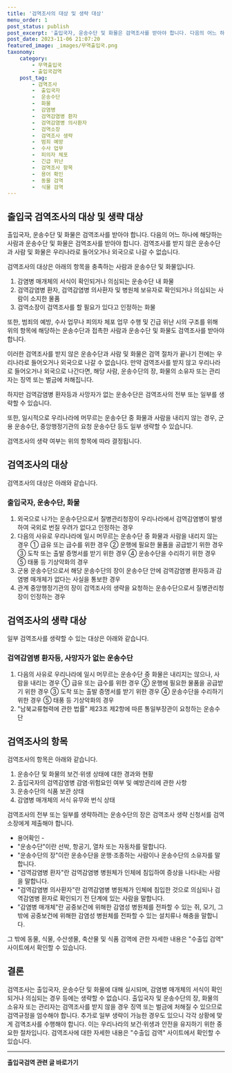 ```yaml
---
title: '검역조사의 대상 및 생략 대상'
menu_order: 1
post_status: publish
post_excerpt: '출입국자, 운송수단 및 화물은 검역조사를 받아야 합니다. 다음의 어느 하나에 해당하는 사람과 운송수단 및 화물은 검역조사를 받아야 합니다. 검역조사를 받지 않은 운송수단과 사람 및 화물은 우리나라로 들어오거나 외국으로 나갈 수 없습니다.'
post_date: 2023-11-06 21:07:20
featured_image: _images/무역출입국.png
taxonomy:
    category:
        - 무역출입국
        - 출입국검역
    post_tag:
        - 검역조사
        -  출입국자
        -  운송수단
        -  화물
        -  감염병
        -  검역감염병 환자
        -  검역감염병 의사환자
        -  검역소장
        -  검역조사 생략
        -  범죄 예방
        -  수사 업무
        -  피의자 체포
        -  긴급 위난
        -  검역조사 항목
        -  용어 확인
        -  동물 검역
        -  식물 검역
---
```



## 출입국 검역조사의 대상 및 생략 대상

출입국자, 운송수단 및 화물은 검역조사를 받아야 합니다. 다음의 어느 하나에 해당하는 사람과 운송수단 및 화물은 검역조사를 받아야 합니다. 검역조사를 받지 않은 운송수단과 사람 및 화물은 우리나라로 들어오거나 외국으로 나갈 수 없습니다.

검역조사의 대상은 아래의 항목을 충족하는 사람과 운송수단 및 화물입니다.

1. 감염병 매개체의 서식이 확인되거나 의심되는 운송수단 내 화물
2. 검역감염병 환자, 검역감염병 의사환자 및 병원체 보유자로 확인되거나 의심되는 사람이 소지한 물품
3. 검역소장이 검역조사를 할 필요가 있다고 인정하는 화물

또한, 범죄의 예방, 수사 업무나 피의자 체포 업무 수행 및 긴급 위난 시의 구조를 위해 위의 항목에 해당하는 운송수단과 접촉한 사람과 운송수단 및 화물도 검역조사를 받아야 합니다.

이러한 검역조사를 받지 않은 운송수단과 사람 및 화물은 검역 절차가 끝나기 전에는 우리나라로 들어오거나 외국으로 나갈 수 없습니다. 만약 검역조사를 받지 않고 우리나라로 들어오거나 외국으로 나간다면, 해당 사람, 운송수단의 장, 화물의 소유자 또는 관리자는 징역 또는 벌금에 처해집니다.

하지만 검역감염병 환자등과 사망자가 없는 운송수단은 검역조사의 전부 또는 일부를 생략할 수 있습니다.

또한, 일시적으로 우리나라에 머무르는 운송수단 중 화물과 사람을 내리지 않는 경우, 군용 운송수단, 중앙행정기관의 요청 운송수단 등도 일부 생략할 수 있습니다.

검역조사의 생략 여부는 위의 항목에 따라 결정됩니다. 

## 검역조사의 대상

검역조사의 대상은 아래와 같습니다.

### 출입국자, 운송수단, 화물

1. 외국으로 나가는 운송수단으로서 질병관리청장이 우리나라에서 검역감염병이 발생하여 국외로 번질 우려가 없다고 인정하는 경우
2. 다음의 사유로 우리나라에 일시 머무르는 운송수단 중 화물과 사람을 내리지 않는 경우
   ① 급유 또는 급수를 위한 경우
   ② 운행에 필요한 물품을 공급받기 위한 경우
   ③ 도착 또는 출발 증명서를 받기 위한 경우
   ④ 운송수단을 수리하기 위한 경우
   ⑤ 태풍 등 기상악화의 경우
3. 군용 운송수단으로서 해당 운송수단의 장이 운송수단 안에 검역감염병 환자등과 감염병 매개체가 없다는 사실을 통보한 경우
4. 관계 중앙행정기관의 장이 검역조사의 생략을 요청하는 운송수단으로서 질병관리청장이 인정하는 경우

## 검역조사의 생략 대상

일부 검역조사를 생략할 수 있는 대상은 아래와 같습니다.

### 검역감염병 환자등, 사망자가 없는 운송수단

1. 다음의 사유로 우리나라에 일시 머무르는 운송수단 중 화물은 내리지는 않으나, 사람을 내리는 경우
   ① 급유 또는 급수를 위한 경우
   ② 운행에 필요한 물품을 공급받기 위한 경우
   ③ 도착 또는 출발 증명서를 받기 위한 경우
   ④ 운송수단을 수리하기 위한 경우
   ⑤ 태풍 등 기상악화의 경우
2. "남북교류협력에 관한 법률" 제23조 제2항에 따른 통일부장관이 요청하는 운송수단

## 검역조사의 항목

검역조사의 항목은 아래와 같습니다.

1. 운송수단 및 화물의 보건·위생 상태에 대한 경과와 현황
2. 출입국자의 검역감염병 감염·위험요인 여부 및 예방관리에 관한 사항
3. 운송수단의 식품 보관 상태
4. 감염병 매개체의 서식 유무와 번식 상태

검역조사의 전부 또는 일부를 생략하려는 운송수단의 장은 검역조사 생략 신청서를 검역소장에게 제출해야 합니다.

- 용어확인 -
- "운송수단"이란 선박, 항공기, 열차 또는 자동차를 말합니다.
- "운송수단의 장"이란 운송수단을 운행·조종하는 사람이나 운송수단의 소유자를 말합니다.
- "검역감염병 환자"란 검역감염병 병원체가 인체에 침입하여 증상을 나타내는 사람을 말합니다.
- "검역감염병 의사환자"란 검역감염병 병원체가 인체에 침입한 것으로 의심되나 검역감염병 환자로 확인되기 전 단계에 있는 사람을 말합니다.
- "감염병 매개체"란 공중보건에 위해한 감염성 병원체를 전파할 수 있는 쥐, 모기, 그 밖에 공중보건에 위해한 감염성 병원체를 전파할 수 있는 설치류나 해충을 말합니다.

그 밖에 동물, 식물, 수산생물, 축산물 및 식품 검역에 관한 자세한 내용은 "수출입 검역" 사이트에서 확인할 수 있습니다.

## 결론

검역조사는 출입국자, 운송수단 및 화물에 대해 실시되며, 감염병 매개체의 서식이 확인되거나 의심되는 경우 등에는 생략할 수 없습니다. 출입국자 및 운송수단의 장, 화물의 소유자 또는 관리자는 검역조사를 받지 않을 경우 징역 또는 벌금에 처해질 수 있으므로 검역규정을 엄수해야 합니다. 추가로 일부 생략이 가능한 경우도 있으니 각각 상황에 맞게 검역조사를 수행해야 합니다. 이는 우리나라의 보건·위생과 안전을 유지하기 위한 중요한 절차입니다. 검역조사에 대한 자세한 내용은 "수출입 검역" 사이트에서 확인할 수 있습니다.
<!-- wp:separator -->
<hr class="wp-block-separator has-alpha-channel-opacity"/>
<!-- /wp:separator -->

<!-- wp:group {"backgroundColor":"base","layout":{"type":"constrained"}} -->
<div class="wp-block-group has-base-background-color has-background"><!-- wp:paragraph {"align":"center","fontSize":"medium"} -->
<p class="has-text-align-center has-large-font-size"><strong>출입국검역 관련 글 바로가기</strong></p>
<!-- /wp:paragraph -->


<!-- wp:latest-posts
{"categories":[{"id":14934,"count":19,"description":"","link":"https://uknowlaw.com/category/%ec%b6%9c%ec%9e%85%ea%b5%ad%ea%b2%80%ec%97%ad/","name":"출입국검역","slug":"출입국검역","taxonomy":"category","parent":0,"meta":[],"_links":{"self":[{"href":"https://uknowlaw.com/wp-json/wp/v2/categories/14934"}],"collection":[{"href":"https://uknowlaw.com/wp-json/wp/v2/categories"}],"about":[{"href":"https://uknowlaw.com/wp-json/wp/v2/taxonomies/category"}],"wp:post_type":[{"href":"https://uknowlaw.com/wp-json/wp/v2/posts?categories=14934"}],"curies":[{"name":"wp","href":"https://api.w.org/{rel}","templated":true}]}}],"postsToShow":100,"excerptLength":28,"postLayout":"grid","columns":2,"featuredImageAlign":"left","featuredImageSizeSlug":"large","fontSize":"small"} /--></div>
<!-- /wp:group -->